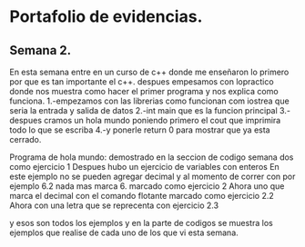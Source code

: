 # Portafolio de evidencias.

## Semana 2.

En esta semana entre en un curso de c++ donde me enseñaron lo primero por que es tan importante el c++. despues empesamos con lopractico donde nos muestra como hacer el primer programa y nos explica como funciona.
1.-empezamos con las librerias como funcionan  com iostrea que seria la entrada y salida de datos
2.-int main que es la funcion principal
3.-despues cramos un hola mundo poniendo primero el cout que imprimira todo lo que se escriba
4.-y ponerle return 0 para mostrar que ya esta cerrado.


 Programa de hola mundo: demostrado en la seccion de codigo semana dos como ejercicio 1
  Despues hubo un ejercicio de variables con enteros En este ejemplo no se pueden agregar decimal y al momento de correr con por ejemplo 6.2 nada mas marca 6. marcado como ejercicio 2
  Ahora uno que marca el decimal con el comando flotante marcado como ejercicio 2.2
  Ahora con una letra que se reprecenta con ejercicio 2.3
  
  y esos son todos los ejemplos y en la parte de codigos se muestra los ejemplos que realise de cada uno de los que vi esta semana.
